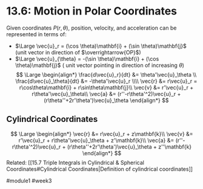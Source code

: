 # 13.6: Motion in Polar Coordinates
Given coordinates $P(r, \theta)$,
position, velocity, and acceleration can be represented in terms of:
* $\Large \vec{u}_r = (\cos \theta)\mathbf{i} + (\sin \theta)\mathbf{j}$ (unit vector in direction of $\overrightarrow{OP}$)
* $\Large \vec{u}_{\theta} = -(\sin \theta)\mathbf{i} + (\cos \theta)\mathbf{j}$ ( unit vector pointing in direction of increasing $\theta$)
$$
\Large
\begin{align*}
\frac{d\vec{u}_r}{dt} &= \theta'\vec{u}_\theta \\
\frac{d\vec{u}_\theta}{dt} &= -\theta'\vec{u}_r \\\\
\vec{r} &= r\vec{u}_r = r\cos\theta\mathbf{i} + r\sin\theta\mathbf{j}\\
\vec{v} &= r'\vec{u}_r + r\theta'\vec{u}_\theta\\
\vec{a} &= (r''-r\theta'^2)\vec{u}_r + (r\theta''+2r'\theta')\vec{u}_\theta
\end{align*}
$$

## Cylindrical Coordinates
$$
\Large
\begin{align*}
\vec{r} &= r\vec{u}_r + z\mathbf{k}\\
\vec{v} &= r'\vec{u}_r + r\theta'\vec{u}_\theta + z'\mathbf{k}\\
\vec{a} &= (r''-r\theta'^2)\vec{u}_r + (r\theta''+2r'\theta')\vec{u}_\theta + z''\mathbf{k}
\end{align*}
$$
Related: [[15.7 Triple Integrals in Cylindrical & Spherical Coordinates#Cylindrical Coordinates|Definition of cylindrical coordinates]]

#module1 #week3